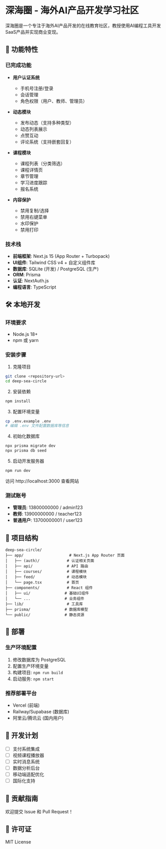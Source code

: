 # 深海圈 - 海外AI产品开发学习社区

深海圈是一个专注于海外AI产品开发的在线教育社区，教授使用AI编程工具开发SaaS产品并实现商业变现。

## 🚀 功能特性

### 已完成功能

- **用户认证系统**
  - 手机号注册/登录
  - 会话管理
  - 角色权限（用户、教师、管理员）

- **动态模块**
  - 发布动态（支持多种类型）
  - 动态列表展示
  - 点赞互动
  - 评论系统（支持嵌套回复）

- **课程模块**
  - 课程列表（分类筛选）
  - 课程详情页
  - 章节管理
  - 学习进度跟踪
  - 报名系统

- **内容保护**
  - 禁用复制/选择
  - 禁用右键菜单
  - 水印保护
  - 禁用打印

### 技术栈

- **前端框架**: Next.js 15 (App Router + Turbopack)
- **UI组件**: Tailwind CSS v4 + 自定义组件库
- **数据库**: SQLite (开发) / PostgreSQL (生产)
- **ORM**: Prisma
- **认证**: NextAuth.js
- **编程语言**: TypeScript

## 🛠️ 本地开发

### 环境要求

- Node.js 18+
- npm 或 yarn

### 安装步骤

1. 克隆项目
```bash
git clone <repository-url>
cd deep-sea-circle
```

2. 安装依赖
```bash
npm install
```

3. 配置环境变量
```bash
cp .env.example .env
# 编辑 .env 文件配置数据库等信息
```

4. 初始化数据库
```bash
npx prisma migrate dev
npx prisma db seed
```

5. 启动开发服务器
```bash
npm run dev
```

访问 http://localhost:3000 查看网站

### 测试账号

- **管理员**: 13800000000 / admin123
- **教师**: 13900000000 / teacher123  
- **普通用户**: 13700000001 / user123

## 📁 项目结构

```
deep-sea-circle/
├── app/                    # Next.js App Router 页面
│   ├── (auth)/            # 认证相关页面
│   ├── api/               # API 路由
│   ├── courses/           # 课程模块
│   ├── feed/              # 动态模块
│   └── page.tsx           # 首页
├── components/            # React 组件
│   ├── ui/               # 基础UI组件
│   └── ...               # 业务组件
├── lib/                   # 工具库
├── prisma/               # 数据库模型
└── public/               # 静态资源
```

## 🚀 部署

### 生产环境配置

1. 修改数据库为 PostgreSQL
2. 配置生产环境变量
3. 构建项目: `npm run build`
4. 启动服务: `npm start`

### 推荐部署平台

- Vercel (前端)
- Railway/Supabase (数据库)
- 阿里云/腾讯云 (国内用户)

## 📝 开发计划

- [ ] 支付系统集成
- [ ] 视频课程播放器
- [ ] 实时消息系统
- [ ] 数据分析后台
- [ ] 移动端适配优化
- [ ] 国际化支持

## 🤝 贡献指南

欢迎提交 Issue 和 Pull Request！

## 📄 许可证

MIT License